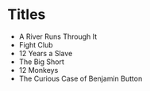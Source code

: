 # Titles

* A River Runs Through It
* Fight Club
* 12 Years a Slave
* The Big Short
* 12 Monkeys
* The Curious Case of Benjamin Button


